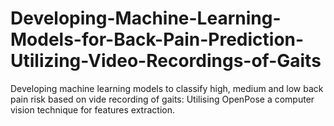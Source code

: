 # Developing-Machine-Learning-Models-for-Back-Pain-Prediction-Utilizing-Video-Recordings-of-Gaits

Developing machine learning models to classify high, medium and low back pain risk based on vide recording of gaits: Utilising OpenPose a computer vision technique for features extraction.
